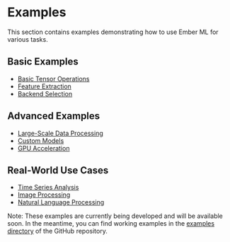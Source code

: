 # Examples

This section contains examples demonstrating how to use Ember ML for various tasks.

## Basic Examples

- [Basic Tensor Operations](basic_tensor_operations.md)
- [Feature Extraction](feature_extraction.md)
- [Backend Selection](backend_selection.md)

## Advanced Examples

- [Large-Scale Data Processing](large_scale_data_processing.md)
- [Custom Models](custom_models.md)
- [GPU Acceleration](gpu_acceleration.md)

## Real-World Use Cases

- [Time Series Analysis](time_series_analysis.md)
- [Image Processing](image_processing.md)
- [Natural Language Processing](nlp.md)

Note: These examples are currently being developed and will be available soon. In the meantime, you can find working examples in the [examples directory](https://github.com/your-org/ember-ml/tree/main/examples) of the GitHub repository.